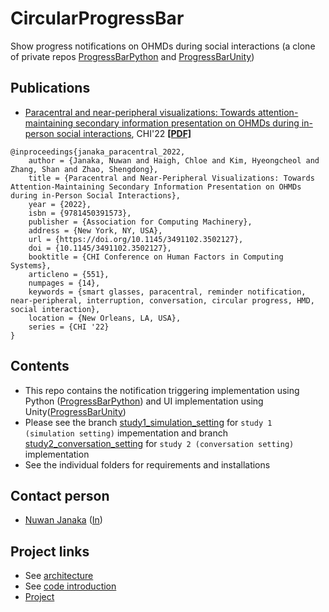 # CircularProgressBar
Show progress notifications on OHMDs during social interactions (a clone of private repos [ProgressBarPython](https://github.com/NUS-HCILab/ProgressBarPython) and [ProgressBarUnity](https://github.com/NUS-HCILab/ProgressBarUnity))

## Publications
- [Paracentral and near-peripheral visualizations: Towards attention-maintaining secondary information presentation on OHMDs during in-person social interactions](https://doi.org/10.1145/3491102.3502127), CHI'22 [**[PDF]**](CHI2022_progressbar.pdf)
```
@inproceedings{janaka_paracentral_2022,
	author = {Janaka, Nuwan and Haigh, Chloe and Kim, Hyeongcheol and Zhang, Shan and Zhao, Shengdong},
	title = {Paracentral and Near-Peripheral Visualizations: Towards Attention-Maintaining Secondary Information Presentation on OHMDs during in-Person Social Interactions},
	year = {2022},
	isbn = {9781450391573},
	publisher = {Association for Computing Machinery},
	address = {New York, NY, USA},
	url = {https://doi.org/10.1145/3491102.3502127},
	doi = {10.1145/3491102.3502127},
	booktitle = {CHI Conference on Human Factors in Computing Systems},
	articleno = {551},
	numpages = {14},
	keywords = {smart glasses, paracentral, reminder notification, near-peripheral, interruption, conversation, circular progress, HMD, social interaction},
	location = {New Orleans, LA, USA},
	series = {CHI '22}
}

```

## Contents
- This repo contains the notification triggering implementation using Python ([ProgressBarPython](ProgressBarPython)) and UI implementation using Unity([ProgressBarUnity](ProgressBarUnity))
- Please see the branch [study1_simulation_setting](https://github.com/NUS-HCILab/CircularProgressBar/tree/study1_simulation_setting) for `study 1 (simulation setting)` impementation and branch [study2_conversation_setting](https://github.com/NUS-HCILab/CircularProgressBar/tree/study2_conversation_setting) for `study 2 (conversation setting)` implementation
- See the individual folders for requirements and installations

## Contact person
- [Nuwan Janaka](https://www.nus-hci.org/team/nuwan-janaka/) ([In](https://www.linkedin.com/in/nuwan-janaka/))


## Project links
- See [architecture](https://docs.google.com/presentation/d/1PM6vqneAFQTyWqf7iwJGsualcYMQ_Krg9VtM4reVdrM/edit?usp=sharing)
- See [code introduction](https://drive.google.com/drive/folders/1ROBhivaV54AYaH4TrRMI-pO6aQM5NOys)
- [Project](https://drive.google.com/drive/folders/1T4qx_t7rxK0jX1LsGDBQuSTUcwmA7dpL)




